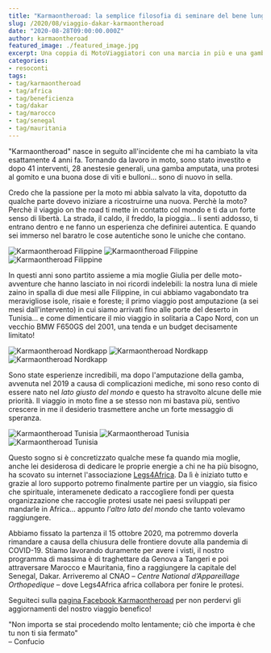 ```yaml
---
title: "Karmaontheroad: la semplice filosofia di seminare del bene lungo la strada"
slug: /2020/08/viaggio-dakar-karmaontheroad
date: "2020-08-28T09:00:00.000Z"
author: karmaontheroad
featured_image: ./featured_image.jpg
excerpt: Una coppia di MotoViaggiatori con una marcia in più e una gamba in meno
categories:
- resoconti
tags:
- tag/karmaontheroad
- tag/africa
- tag/beneficienza
- tag/dakar
- tag/marocco
- tag/senegal
- tag/mauritania
---
```


"Karmaontheroad" nasce in seguito all'incidente che mi ha cambiato la vita esattamente 4 anni fa.
Tornando da lavoro in moto, sono stato investito e dopo 41 interventi, 28 anestesie generali, una gamba amputata, una protesi al gomito e una buona dose di viti e bulloni… sono di nuovo in sella.

Credo che la passione per la moto mi abbia salvato la vita, dopotutto da qualche parte dovevo iniziare a ricostruirne una nuova. Perchè la moto? Perchè il viaggio on the road ti mette in contatto col mondo e ti da un forte senso di libertà. La strada, il caldo, il freddo, la pioggia… li senti addosso, ti entrano dentro e ne fanno un esperienza che definirei autentica. E quando sei immerso nel baratro le cose autentiche sono le uniche che contano.

![Karmaontheroad Filippine](./galleries/filippine2.jpg "Luna di miele nelle Filippine")
![Karmaontheroad Filippine](./galleries/filippine3.jpg "Luna di miele nelle Filippine")
![Karmaontheroad Filippine](./galleries/filippine4.jpg "Luna di miele nelle Filippine")

In questi anni sono partito assieme a mia moglie Giulia per delle moto-avventure che hanno lasciato in noi ricordi indelebili: la nostra luna di miele zaino in spalla di due mesi alle Filippine, in cui abbiamo vagabondato tra meravigliose isole, risaie e foreste; il primo viaggio post amputazione (a sei mesi dall'intervento) in cui siamo arrivati fino alle porte del deserto in Tunisia… e come dimenticare il mio viaggio in solitaria a Capo Nord, con un vecchio BMW F650GS del 2001, una tenda e un budget decisamente limitato!

![Karmaontheroad Nordkapp](./galleries/nordkapp1.jpg "Viaggio in solitaria Capo Nord")
![Karmaontheroad Nordkapp](./galleries/nordkapp2.jpg "Viaggio in solitaria Capo Nord")
![Karmaontheroad Nordkapp](./galleries/nordkapp3.jpg "Viaggio in solitaria Capo Nord")

Sono state esperienze incredibili, ma dopo l'amputazione della gamba, avvenuta nel 2019 a causa di complicazioni mediche, mi sono reso conto di essere nato nel *lato giusto del mondo* e questo ha stravolto alcune delle mie priorità. Il viaggio in moto fine a se stesso non mi bastava più, sentivo crescere in me il desiderio trasmettere anche un forte messaggio di speranza.

![Karmaontheroad Tunisia](./galleries/tunisia1.jpg "Viaggio alle porte del deserto in Tunisia")
![Karmaontheroad Tunisia](./galleries/tunisia2.jpg "Viaggio alle porte del deserto in Tunisia")
![Karmaontheroad Tunisia](./galleries/tunisia3.jpg "Viaggio alle porte del deserto in Tunisia")

Questo sogno si è concretizzato qualche mese fa quando mia moglie, anche lei desiderosa di dedicare le proprie energie a chi ne ha più bisogno, ha scovato su internet l'associazione [Legs4Africa](https://www.legs4africa.org). Da lì è iniziato tutto e grazie al loro supporto potremo finalmente partire per un viaggio, sia fisico che spirituale, interamenete dedicato a raccogliere fondi per questa organizzazione che raccoglie protesi usate nei paesi sviluppati per mandarle in Africa… appunto *l'altro lato del mondo* che tanto volevamo raggiungere.

Abbiamo fissato la partenza il 15 ottobre 2020, ma potremmo doverla rimandare a causa della chiusura delle frontiere dovute  alla pandemia di COVID-19. Stiamo lavorando duramente per avere i visti, il nostro programma di massima è di traghettare da Genova a Tangeri e poi attraversare Marocco e Mauritania, fino a raggiungere la capitale del Senegal, Dakar. Arriveremo al CNAO – *Centre National d’Appareillage Orthopedique* – dove Legs4Africa africa collabora per fonire le protesi.

Seguiteci sulla [pagina Facebook Karmaontheroad](https://www.facebook.com/Karmaontheroad/) per non perdervi gli aggiornamenti del nostro viaggio benefico!

"Non importa se stai procedendo molto lentamente; ciò che importa è che tu non ti sia fermato" <br>
– Confucio
